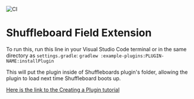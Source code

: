 ![CI](https://github.com/wpilibsuite/shuffleboard/workflows/CI/badge.svg)

# Shuffleboard Field Extension

To run this, run this line in your Visual Studio Code terminal or in the same directory as `settings.gradle`:
`gradlew :example-plugins:PLUGIN-NAME:installPlugin`

This will put the plugin inside of Shuffleboards plugin's folder, allowing the plugin to load next time Shuffleboard boots up.

[Here is the link to the Creating a Plugin tutorial](https://docs.wpilib.org/en/stable/docs/software/dashboards/shuffleboard/custom-widgets/creating-plugins.html)
